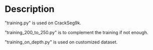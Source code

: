 # Description

"training.py" is used on CrackSeg9k.

"training_200_to_250.py" is to complement the training if not enough.

"training_on_depth.py" is used on customized dataset.
